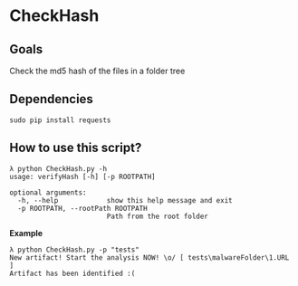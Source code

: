 # CheckHash

## Goals
Check the md5 hash of the files in a folder tree

## Dependencies
```
sudo pip install requests
```

## How to use this script?
```
λ python CheckHash.py -h
usage: verifyHash [-h] [-p ROOTPATH]

optional arguments:
  -h, --help            show this help message and exit
  -p ROOTPATH, --rootPath ROOTPATH
                        Path from the root folder

```

**Example**
```
λ python CheckHash.py -p "tests"
New artifact! Start the analysis NOW! \o/ [ tests\malwareFolder\1.URL ]
Artifact has been identified :(

```


